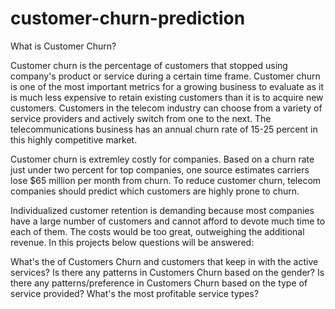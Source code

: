 # customer-churn-prediction
What is Customer Churn?

Customer churn is the percentage of customers that stopped using company's product or service during a certain time frame. Customer churn is one of the most important metrics for a growing business to evaluate as it is much less expensive to retain existing customers than it is to acquire new customers. Customers in the telecom industry can choose from a variety of service providers and actively switch from one to the next. The telecommunications business has an annual churn rate of 15-25 percent in this highly competitive market.

Customer churn is extremley costly for companies. Based on a churn rate just under two percent for top companies, one source estimates carriers lose $65 million per month from churn. To reduce customer churn, telecom companies should predict which customers are highly prone to churn.

Individualized customer retention is demanding because most companies have a large number of customers and cannot afford to devote much time to each of them. The costs would be too great, outweighing the additional revenue.
In this projects below questions will be answered:

What's the 
 of Customers Churn and customers that keep in with the active services?
Is there any patterns in Customers Churn based on the gender?
Is there any patterns/preference in Customers Churn based on the type of service provided?
What's the most profitable service types?
